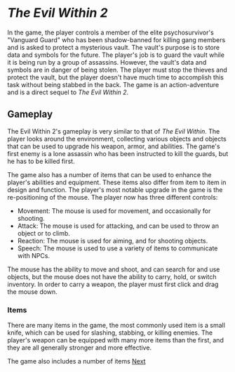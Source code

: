 # _The Evil Within 2_

In the game, the player controls a member of the elite psychosurvivor's "Vanguard Guard" who has been shadow-banned for killing gang members and is asked to protect a mysterious vault. The vault's purpose is to store data and symbols for the future. The player's job is to guard the vault while it is being run by a group of assassins. However, the vault's data and symbols are in danger of being stolen. The player must stop the thieves and protect the vault, but the player doesn't have much time to accomplish this task without being stabbed in the back. The game is an action-adventure and is a direct sequel to _The Evil Within 2_.

## Gameplay

The Evil Within 2's gameplay is very similar to that of _The Evil Within_. The player looks around the environment, collecting various objects and objects that can be used to upgrade his weapon, armor, and abilities. The game's first enemy is a lone assassin who has been instructed to kill the guards, but he has to be killed first.

The game also has a number of items that can be used to enhance the player's abilities and equipment. These items also differ from item to item in design and function. The player's most notable upgrade in the game is the re-positioning of the mouse. The player now has three different controls:

*   Movement: The mouse is used for movement, and occasionally for shooting.
*   Attack: The mouse is used for attacking, and can be used to throw an object or to climb.
*   Reaction: The mouse is used for aiming, and for shooting objects.
*   Speech: The mouse is used to use a variety of items to communicate with NPCs.

The mouse has the ability to move and shoot, and can search for and use objects, but the mouse does not have the ability to carry, hold, or switch inventory. In order to carry a weapon, the player must first click and drag the mouse down.

### Items

There are many items in the game, the most commonly used item is a small knife, which can be used for slashing, stabbing, or killing enemies. The player's weapon can be equipped with many more items than the first, and they are all generally stronger and more effective.

The game also includes a number of items
[Next](39.md)